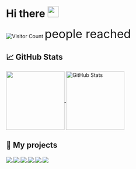 # Hi there <img src="https://raw.githubusercontent.com/MartinHeinz/MartinHeinz/master/wave.gif" width="30px">
![Visitor Count](https://profile-counter.glitch.me/didv097/count.svg) 
<span style="font-size: 32px;">people reached</span>

## &#x1f4c8; GitHub Stats

<a href="https://github.com/didv097" >
  <img align="center" src="https://github-readme-stats.vercel.app/api/top-langs/?layout=compact&username=didv097&title_color=000000&text_color=1f1f1f&icon_color=2bbc8a&bg_color=ffffff" height="160px"/>
</a>

<a href="https://github.com/didv097" >
  <img align="center" src="https://github-readme-stats.vercel.app/api?username=didv097&show_icons=true&line_height=27&count_private=true&title_color=000000&text_color=1f1f1f&icon_color=2bbc8a&bg_color=ffffff" height="160px" alt="GitHub Stats"/>
</a>

## &#x1f4c1; My projects

<a href="https://github.com/didv097/Query-Generator">
  <img align="center" src="https://github-readme-stats.vercel.app/api/pin/?username=didv097&repo=Query-Generator&title_color=000000&text_color=1f1f1f&icon_color=2bbc8a&bg_color=ffffff" />
</a>
<a href="https://github.com/didv097/webapp.rs">
  <img align="center" src="https://github-readme-stats.vercel.app/api/pin/?username=didv097&repo=webapp.rs&title_color=000000&text_color=1f1f1f&icon_color=2bbc8a&bg_color=ffffff" />
</a>
<a href="https://github.com/didv097/cdt">
  <img align="center" src="https://github-readme-stats.vercel.app/api/pin/?username=didv097&repo=cdt&title_color=000000&text_color=1f1f1f&icon_color=2bbc8a&bg_color=ffffff" />
</a>
<a href="https://github.com/didv097/Electron-Web-Browser">
  <img align="center" src="https://github-readme-stats.vercel.app/api/pin/?username=didv097&repo=Electron-Web-Browser&title_color=000000&text_color=1f1f1f&icon_color=2bbc8a&bg_color=ffffff" />
</a>
<a href="https://github.com/didv097/LDT-IES">
  <img align="center" src="https://github-readme-stats.vercel.app/api/pin/?username=didv097&repo=LDT-IES&title_color=000000&text_color=1f1f1f&icon_color=2bbc8a&bg_color=ffffff" />
</a>
<a href="https://github.com/didv097/arch-text-svg">
  <img align="center" src="https://github-readme-stats.vercel.app/api/pin/?username=didv097&repo=arch-text-svg&title_color=000000&text_color=1f1f1f&icon_color=2bbc8a&bg_color=ffffff" />
</a>
